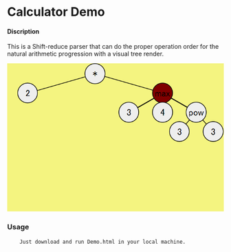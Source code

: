 ﻿Calculator Demo
=============

#### Discription ####
This is a Shift-reduce parser that can do the proper operation order for the natural arithmetic progression with a visual tree render.


![demo](images/snapshot.png?raw=true "Optional Title")

### Usage ###

```
	Just download and run Demo.html in your local machine.
```